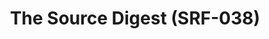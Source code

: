 ---
ee_id: '4378'
site: '1'
type: '2'
long_id: 2016-061 The Source Digest (SRF-038)
url: 2016-061-the-source-digest-srf-038
title: The Source Digest (SRF-038)
year: '2016'
medium: Paperback
commission:
add_credit:
dims:
pitch:
ps:
live_url:
related:
youtube:
imgs: source-digest-2016-061-full-database-1.jpg,source-digest-2016-061-full-database-2.jpg,source-digest-2016-061-full-database-3.jpg,source-digest-2016-061-full-database-4.jpg,source-digest-2016-061-full-database-5.jpg,source-digest-2016-061-full-database-6.jpg
subheading:
year2: '2016'
download: the-source-digest-2016-061-digital-master-ih.pdf
add_credits:
related_code:
layout: things-i-made
---